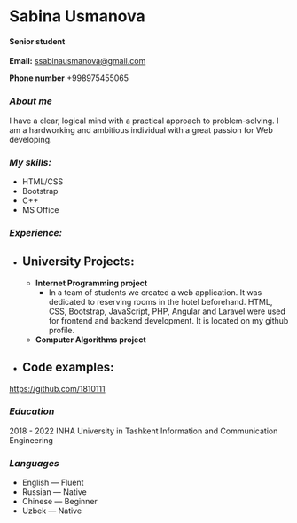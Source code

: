 
# Sabina Usmanova

#### Senior student

**Email:** ssabinausmanova@gmail.com

**Phone number** +998975455065

### *About me*
I have a clear, logical mind with a practical approach to problem-solving. I am a hardworking and ambitious individual with a great passion for Web developing.

### *My skills:*
- HTML/CSS
- Bootstrap
- C++
- MS Office

### *Experience:*
- ## University Projects:
    - **Internet Programming project**
        - In a team of students we created a web application. It was dedicated to reserving rooms in the hotel beforehand. HTML, CSS, Bootstrap, JavaScript, PHP, Angular and Laravel were used for frontend and backend development. It is located on my github profile.
    - **Computer Algorithms project**
- ## Code examples: 
https://github.com/1810111

### *Education*
2018 - 2022
INHA University in Tashkent
Information and Communication Engineering

### *Languages*
+ English — Fluent
+ Russian — Native
+ Chinese — Beginner
+ Uzbek — Native